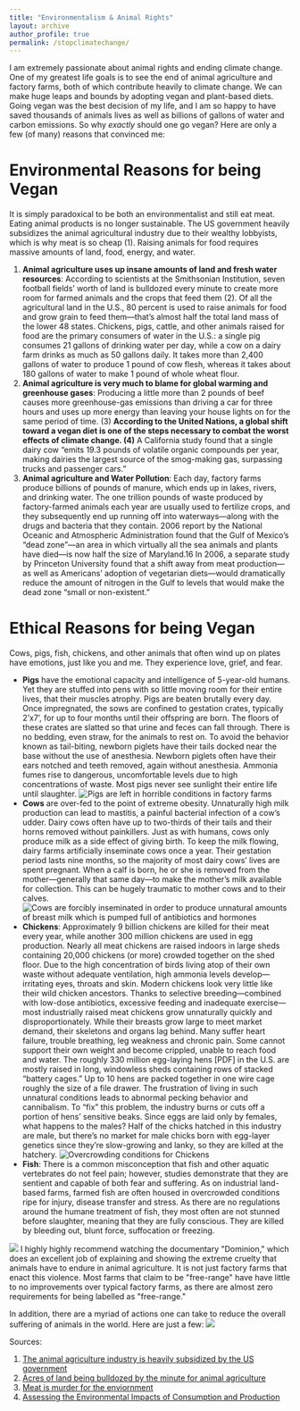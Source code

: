```yaml
---
title: "Environmentalism & Animal Rights"
layout: archive
author_profile: true
permalink: /stopclimatechange/
---
```


I am extremely passionate about animal rights and ending climate change. One of my greatest life goals is to see the end of animal agriculture and factory farms, both of which contribute heavily to climate change. We can make huge leaps and bounds by adopting  vegan and plant-based diets. Going vegan was the best decision of my life, and I am so happy to have saved thousands of animals lives as well as billions of gallons of water and carbon emissions. So why _exactly_ should one go vegan? Here are only a few (of many) reasons that convinced me: 

Environmental Reasons for being Vegan
====== 
It is simply paradoxical to be both an environmentalist and still eat meat. Eating animal products is no longer sustainable. The US government heavily subsidizes the animal agricultural industry due to their wealthy lobbyists, which is why meat is so cheap (1). Raising animals for food requires massive amounts of land, food, energy, and water. 
1. **Animal agriculture uses up insane amounts of land and fresh water resources**: According to scientists at the Smithsonian Institution, seven football fields’ worth of land is bulldozed every minute to create more room for farmed animals and the crops that feed them (2). Of all the agricultural land in the U.S., 80 percent is used to raise animals for food and grow grain to feed them—that’s almost half the total land mass of the lower 48 states. Chickens, pigs, cattle, and other animals raised for food are the primary consumers of water in the U.S.: a single pig consumes 21 gallons of drinking water per day, while a cow on a dairy farm drinks as much as 50 gallons daily. It takes more than 2,400 gallons of water to produce 1 pound of cow flesh, whereas it takes about 180 gallons of water to make 1 pound of whole wheat flour.
2. **Animal agriculture is very much to blame for global warming and greenhouse gases**: Producing a little more than 2 pounds of beef causes more greenhouse-gas emissions than driving a car for three hours and uses up more energy than leaving your house lights on for the same period of time. (3) **According to the United Nations, a global shift toward a vegan diet is one of the steps necessary to combat the worst effects of climate change. (4)**  A California study found that a single dairy cow “emits 19.3 pounds of volatile organic compounds per year, making dairies the largest source of the smog-making gas, surpassing trucks and passenger cars.”
3. **Animal agriculture and Water Pollution**: Each day, factory farms produce billions of pounds of manure, which ends up in lakes, rivers, and drinking water. The one trillion pounds of waste produced by factory-farmed animals each year are usually used to fertilize crops, and they subsequently end up running off into waterways—along with the drugs and bacteria that they contain.  2006 report by the National Oceanic and Atmospheric Administration found that the Gulf of Mexico’s “dead zone”—an area in which virtually all the sea animals and plants have died—is now half the size of Maryland.16 In 2006, a separate study by Princeton University found that a shift away from meat production—as well as Americans’ adoption of vegetarian diets—would dramatically reduce the amount of nitrogen in the Gulf to levels that would make the dead zone “small or non-existent.”


Ethical Reasons for being Vegan
======
Cows, pigs, fish, chickens, and other animals that often wind up on plates have emotions, just like you and me. They experience love, grief, and fear. 

- **Pigs** have the emotional capacity and intelligence of 5-year-old humans. Yet they are stuffed into pens with so little moving room for their entire lives, that their muscles atrophy. Pigs are beaten brutally every day. Once impregnated, the sows are confined to gestation crates, typically 2’x7’, for up to four months until their offspring are born. The floors of these crates are slatted so that urine and feces can fall through. There is no bedding, even straw, for the animals to rest on. To avoid the behavior known as tail-biting, newborn piglets have their tails docked near the base without the use of anesthesia. Newborn piglets often have their ears notched and teeth removed, again without anesthesia. Ammonia fumes rise to dangerous, uncomfortable levels due to high concentrations of waste. Most pigs never see sunlight their entire life until slaughter. 
![Pigs are left in horrible conditions in factory farms](../images/pigs.jpg)
- **Cows** are over-fed to the point of extreme obesity. Unnaturally high milk production can lead to mastitis, a painful bacterial infection of a cow’s udder. Dairy cows often have up to two-thirds of their tails and their horns removed without painkillers. Just as with humans, cows only produce milk as a side effect of giving birth. To keep the milk flowing, dairy farms artificially inseminate cows once a year. Their gestation period lasts nine months, so the majority of most dairy cows’ lives are spent pregnant. When a calf is born, he or she is removed from the mother—generally that same day—to make the mother’s milk available for collection. This can be hugely traumatic to mother cows and to their calves.
![Cows are forcibly inseminated in order to produce unnatural amounts of breast milk which is pumped full of antibiotics and hormones](../images/cows.jpg)
-  **Chickens**: Approximately 9 billion chickens are killed for their meat every year, while another 300 million chickens are used in egg production. Nearly all meat chickens are raised indoors in large sheds containing 20,000 chickens (or more) crowded together on the shed floor. Due to the high concentration of birds living atop of their own waste without adequate ventilation, high ammonia levels develop—irritating eyes, throats and skin. Modern chickens look very little like their wild chicken ancestors. Thanks to selective breeding—combined with low-dose antibiotics, excessive feeding and inadequate exercise—most industrially raised meat chickens grow unnaturally quickly and disproportionately. While their breasts grow large to meet market demand, their skeletons and organs lag behind. Many suffer heart failure, trouble breathing, leg weakness and chronic pain. Some cannot support their own weight and become crippled, unable to reach food and water. The roughly 330 million egg-laying hens [PDF] in the U.S. are mostly raised in long, windowless sheds containing rows of stacked “battery cages.” Up to 10 hens are packed together in one wire cage roughly the size of a file drawer. The frustration of living in such unnatural conditions leads to abnormal pecking behavior and cannibalism. To “fix” this problem, the industry burns or cuts off a portion of hens’ sensitive beaks. Since eggs are laid only by females, what happens to the males? Half of the chicks hatched in this industry are male, but there’s no market for male chicks born with egg-layer genetics since they’re slow-growing and lanky, so they are killed at the hatchery.
![Overcrowding conditions for Chickens](../images/chickens.jpg)
- **Fish**: There is a common misconception that fish and other aquatic vertebrates do not feel pain; however, studies demonstrate that they are sentient and capable of both fear and suffering. As on industrial land-based farms, farmed fish are often housed in overcrowded conditions ripe for injury, disease transfer and stress. As there are no regulations around the humane treatment of fish, they most often are not stunned before slaughter, meaning that they are fully conscious. They are killed by bleeding out, blunt force, suffocation or freezing.

![](../images/dom.jpg)
I highly highly recommend watching the documentary "Dominion," which does an excellent job of explaining and showing the extreme cruelty that animals have to endure in animal agriculture. It is not just factory farms that enact this violence. Most farms that claim to be "free-range" have have little to no improvements over typical factory farms, as there are almost zero requirements for being labelled as "free-range."

In addition, there are a myriad of actions one can take to reduce the overall suffering of animals in the world. Here are just a few:
![](../images/peta.png)


Sources: 
1. [The animal agriculture industry is heavily subsidized by the US government](https://cleantechnica.com/2016/12/19/animal-agriculture-subsidies-threaten-planet/#:~:text=Each%20year%2C%20American%20taxpayers%20subsidize,in%20hidden%20costs%20on%20taxpayers)
2. [Acres of land being bulldozed by the minute for animal agriculture](https://www.sciencedaily.com/releases/2002/01/020115075118.htm)
3. [Meat is murder for the enviornment](https://www.newscientist.com/article/mg19526134-500-meat-is-murder-on-the-environment/)
4. [Assessing the Environmental Impacts of Consumption and Production](https://www.resourcepanel.org/reports/assessing-environmental-impacts-consumption-and-production)